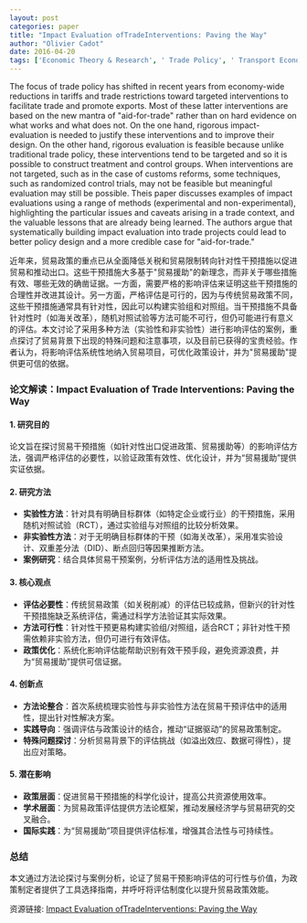 ```yaml
---
layout: post
categories: paper
title: "Impact Evaluation ofTradeInterventions: Paving the Way"
author: "Olivier Cadot"
date: 2016-04-20
tags: ['Economic Theory & Research', ' Trade Policy', ' Transport Economics Policy & Planning', ' Poverty Monitoring & Analysis', ' Free Trade']
---
```


The focus of trade policy has shifted in recent years from economy-wide reductions in tariffs and trade restrictions toward targeted interventions to facilitate trade and promote exports. Most of these latter interventions are based on the new mantra of "aid-for-trade" rather than on hard evidence on what works and what does not. On the one hand, rigorous impact-evaluation is needed to justify these interventions and to improve their design. On the other hand, rigorous evaluation is feasible because unlike traditional trade policy, these interventions tend to be targeted and so it is possible to construct treatment and control groups. When interventions are not targeted, such as in the case of customs reforms, some techniques, such as randomized control trials, may not be feasible but meaningful evaluation may still be possible. Theis paper discusses examples of impact evaluations using a range of methods (experimental and non-experimental), highlighting the particular issues and caveats arising in a trade context, and the valuable lessons that are already being learned. The authors argue that systematically building impact evaluation into trade projects could lead to better policy design and a more credible case for "aid-for-trade."

近年来，贸易政策的重点已从全面降低关税和贸易限制转向针对性干预措施以促进贸易和推动出口。这些干预措施大多基于"贸易援助"的新理念，而非关于哪些措施有效、哪些无效的确凿证据。一方面，需要严格的影响评估来证明这些干预措施的合理性并改进其设计。另一方面，严格评估是可行的，因为与传统贸易政策不同，这些干预措施通常具有针对性，因此可以构建实验组和对照组。当干预措施不具备针对性时（如海关改革），随机对照试验等方法可能不可行，但仍可能进行有意义的评估。本文讨论了采用多种方法（实验性和非实验性）进行影响评估的案例，重点探讨了贸易背景下出现的特殊问题和注意事项，以及目前已获得的宝贵经验。作者认为，将影响评估系统性地纳入贸易项目，可优化政策设计，并为"贸易援助"提供更可信的依据。

### **论文解读：Impact Evaluation of Trade Interventions: Paving the Way**  

#### **1. 研究目的**  
论文旨在探讨贸易干预措施（如针对性出口促进政策、贸易援助等）的影响评估方法，强调严格评估的必要性，以验证政策有效性、优化设计，并为“贸易援助”提供实证依据。  

#### **2. 研究方法**  
- **实验性方法**：针对具有明确目标群体（如特定企业或行业）的干预措施，采用随机对照试验（RCT），通过实验组与对照组的比较分析效果。  
- **非实验性方法**：对于无明确目标群体的干预（如海关改革），采用准实验设计、双重差分法（DID）、断点回归等因果推断方法。  
- **案例研究**：结合具体贸易干预案例，分析评估方法的适用性及挑战。  

#### **3. 核心观点**  
- **评估必要性**：传统贸易政策（如关税削减）的评估已较成熟，但新兴的针对性干预措施缺乏系统评估，需通过科学方法验证其实际效果。  
- **方法可行性**：针对性干预更易构建实验组/对照组，适合RCT；非针对性干预需依赖非实验方法，但仍可进行有效评估。  
- **政策优化**：系统化影响评估能帮助识别有效干预手段，避免资源浪费，并为“贸易援助”提供可信证据。  

#### **4. 创新点**  
- **方法论整合**：首次系统梳理实验性与非实验性方法在贸易干预评估中的适用性，提出针对性解决方案。  
- **实践导向**：强调评估与政策设计的结合，推动“证据驱动”的贸易政策制定。  
- **特殊问题探讨**：分析贸易背景下的评估挑战（如溢出效应、数据可得性），提出应对策略。  

#### **5. 潜在影响**  
- **政策层面**：促进贸易干预措施的科学化设计，提高公共资源使用效率。  
- **学术层面**：为贸易政策评估提供方法论框架，推动发展经济学与贸易研究的交叉融合。  
- **国际实践**：为“贸易援助”项目提供评估标准，增强其合法性与可持续性。  

### **总结**  
本文通过方法论探讨与案例分析，论证了贸易干预影响评估的可行性与价值，为政策制定者提供了工具选择指南，并呼吁将评估制度化以提升贸易政策效能。

资源链接: [Impact Evaluation ofTradeInterventions: Paving the Way](https://papers.ssrn.com/sol3/papers.cfm?abstract_id=1957034)
